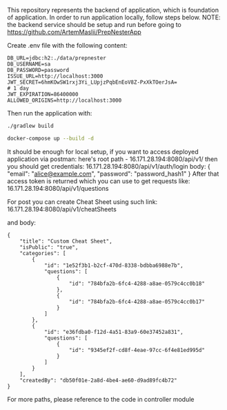 This repository represents the backend of application, which is foundation of application. In order to run application locally, follow steps below. NOTE: the backend service should be setup and run before going to https://github.com/ArtemMaslii/PrepNesterApp



Create .env file with the following content:

```env
DB_URL=jdbc:h2:./data/prepnester
DB_USERNAME=sa
DB_PASSWORD=password
ISSUE_URL=http://localhost:3000
JWT_SECRET=6hmKOwSW1rxj3Yi_LUpjzPqbEnEoV8Z-PxXkTOerJsA=
# 1 day
JWT_EXPIRATION=86400000
ALLOWED_ORIGINS=http://localhost:3000 
```

Then run the application with:

```bash
./gradlew build

docker-compose up --build -d
```
It should be enough for local setup, if you want to access deployed application via postman: here's root path - 16.171.28.194:8080/api/v1/ then you should get credentials: 
16.171.28.194:8080/api/v1/auth/login
body: {
    "email": "alice@example.com",
    "password": "password_hash1"
}
After that access token is returned which you can use to get requests like:
16.171.28.194:8080/api/v1/questions

For post you can create Cheat Sheet using such link: 
16.171.28.194:8080/api/v1/cheatSheets

and body:

```
{
    "title": "Custom Cheat Sheet",
    "isPublic": "true",
    "categories": [
        {
            "id": "1e52f3b1-b2cf-470d-8338-bdbba6988e7b",
            "questions": [
                {
                    "id": "784bfa2b-6fc4-4288-a8ae-0579c4cc0b18"
                },
                {
                    "id": "784bfa2b-6fc4-4288-a8ae-0579c4cc0b17"
                }
            ]
        },
        {
            "id": "e36fdba0-f12d-4a51-83a9-60e37452a831",
            "questions": [
                {
                    "id": "9345ef2f-cd8f-4eae-97cc-6f4e81ed995d"
                }
            ]
        }
    ],
    "createdBy": "db50f01e-2a8d-4be4-ae60-d9ad89fc4b72"
}
```
For more paths, please reference to the code in controller module

